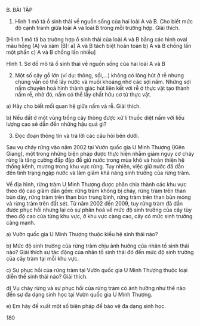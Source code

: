 B. BÀI TẬP

1. Hình 1 mô tả ổ sinh thái về nguồn sống của hai loài A và B. Cho biết mức độ cạnh tranh giữa loài A và loài B trong mỗi trường hợp. Giải thích.

[Hình 1 mô tả ba trường hợp ổ sinh thái của loài A và B bằng các hình oval màu hồng (A) và xám (B):
a) A và B tách biệt hoàn toàn
b) A và B chồng lấn một phần
c) A và B chồng lấn nhiều]

Hình 1. Sơ đồ mô tả ổ sinh thái về nguồn sống của hai loài A và B

2. Một số cây gỗ lớn (ví dụ: thông, sồi,...) không có lông hút ở rễ nhưng chúng vẫn có thể lấy nước và muối khoáng nhờ các sợi nấm. Những sợi nấm chuyên hoá hình thành giác hút liên kết với rễ ở thực vật tạo thành nấm rễ, nhờ đó, nấm có thể lấy chất hữu cơ từ thực vật.

a) Hãy cho biết mối quan hệ giữa nấm và rễ. Giải thích.

b) Nếu đất ở một vùng trồng cây thông được xử lí thuốc diệt nấm với liều lượng cao sẽ dẫn đến những hậu quả gì?

3. Đọc đoạn thông tin và trả lời các câu hỏi bên dưới.

Sau vụ cháy rừng vào năm 2002 tại Vườn quốc gia U Minh Thượng (Kiên Giang), một trong những biện pháp được thực hiện nhằm giảm nguy cơ cháy rừng là tăng cường đắp đập để giữ nước trong mùa khô và hoàn thiện hệ thống kênh, mương trong khu vực rừng. Tuy nhiên, việc giữ nước đã dẫn đến tình trạng ngập nước và làm giảm khả năng sinh trưởng của rừng tràm.

Về địa hình, rừng tràm U Minh Thượng được phân chia thành các khu vực theo độ cao giảm dần gồm: rừng tràm không bị cháy, rừng tràm trên than bùn dày, rừng tràm trên than bùn trung bình, rừng tràm trên than bùn mỏng và rừng tràm trên đất sét. Từ năm 2002 đến 2009, tuy rừng tràm đã dần được phục hồi nhưng lại có sự phân hoá về mức độ sinh trưởng của cây tùy theo độ cao của từng khu vực, ở khu vực càng cao, cây có mức sinh trưởng càng mạnh.

a) Vườn quốc gia U Minh Thượng thuộc kiểu hệ sinh thái nào?

b) Mức độ sinh trưởng của rừng tràm chịu ảnh hưởng của nhân tố sinh thái nào? Giải thích sự tác động của nhân tố sinh thái đó đến mức độ sinh trưởng của cây tràm tại mỗi khu vực.

c) Sự phục hồi của rừng tràm tại Vườn quốc gia U Minh Thượng thuộc loại diễn thế sinh thái nào? Giải thích.

d) Vụ cháy rừng và sự phục hồi của rừng tràm có ảnh hưởng như thế nào đến sự đa dạng sinh học tại Vườn quốc gia U Minh Thượng.

e) Em hãy đề xuất một số biện pháp để bảo vệ đa dạng sinh học.

180